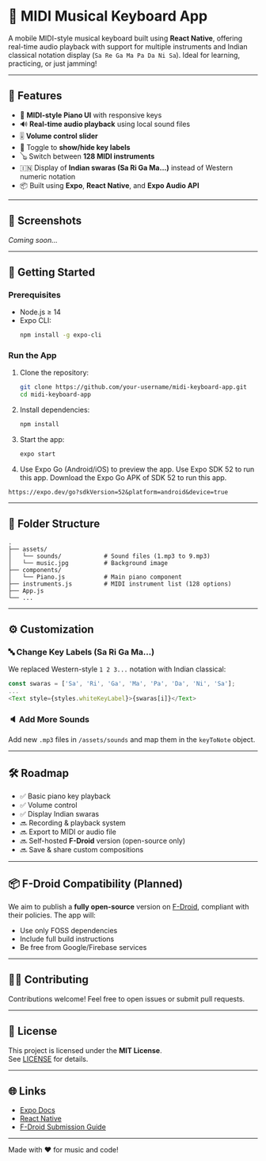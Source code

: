# 🎹 MIDI Musical Keyboard App

A mobile MIDI-style musical keyboard built using **React Native**, offering real-time audio playback with support for multiple instruments and Indian classical notation display (`Sa Re Ga Ma Pa Da Ni Sa`). Ideal for learning, practicing, or just jamming!

---

## 📱 Features

- 🎼 **MIDI-style Piano UI** with responsive keys
- 🔊 **Real-time audio playback** using local sound files
- 🎚️ **Volume control slider**
- 🎹 Toggle to **show/hide key labels**
- 🪕 Switch between **128 MIDI instruments**
- 🇮🇳 Display of **Indian swaras (Sa Ri Ga Ma...)** instead of Western numeric notation
- 📦 Built using **Expo**, **React Native**, and **Expo Audio API**

---

## 📸 Screenshots

_Coming soon..._

---

## 🚀 Getting Started

### Prerequisites

- Node.js ≥ 14
- Expo CLI:  
  ```bash
  npm install -g expo-cli
  ```

### Run the App

1. Clone the repository:
   ```bash
   git clone https://github.com/your-username/midi-keyboard-app.git
   cd midi-keyboard-app
   ```

2. Install dependencies:
   ```bash
   npm install
   ```

3. Start the app:
   ```bash
   expo start
   ```

4. Use Expo Go (Android/iOS) to preview the app.
Use Expo SDK 52 to run this app. Download the Expo Go APK of SDK 52 to run this app. 
 ```
 https://expo.dev/go?sdkVersion=52&platform=android&device=true
 ```
---

## 📁 Folder Structure

```
.
├── assets/
│   └── sounds/            # Sound files (1.mp3 to 9.mp3)
│   └── music.jpg          # Background image
├── components/
│   └── Piano.js           # Main piano component
├── instruments.js         # MIDI instrument list (128 options)
├── App.js
└── ...
```

---

## ⚙️ Customization

### 🔤 Change Key Labels (Sa Ri Ga Ma...)

We replaced Western-style `1 2 3...` notation with Indian classical:
```js
const swaras = ['Sa', 'Ri', 'Ga', 'Ma', 'Pa', 'Da', 'Ni', 'Sa'];
...
<Text style={styles.whiteKeyLabel}>{swaras[i]}</Text>
```

### 🔈 Add More Sounds

Add new `.mp3` files in `/assets/sounds` and map them in the `keyToNote` object.

---

## 🛠️ Roadmap

- ✅ Basic piano key playback
- ✅ Volume control
- ✅ Display Indian swaras
- 🔜 Recording & playback system
- 🔜 Export to MIDI or audio file
- 🔜 Self-hosted **F-Droid** version (open-source only)
- 🔜 Save & share custom compositions

---

## 📦 F-Droid Compatibility (Planned)

We aim to publish a **fully open-source** version on [F-Droid](https://f-droid.org), compliant with their policies. The app will:
- Use only FOSS dependencies
- Include full build instructions
- Be free from Google/Firebase services

---

## 🧑‍💻 Contributing

Contributions welcome! Feel free to open issues or submit pull requests.

---

## 📄 License

This project is licensed under the **MIT License**.  
See [LICENSE](LICENSE) for details.

---

## 🌐 Links

- [Expo Docs](https://docs.expo.dev/)
- [React Native](https://reactnative.dev/)
- [F-Droid Submission Guide](https://f-droid.org/en/docs/Submitting_Apps/)

---

Made with ❤️ for music and code!
